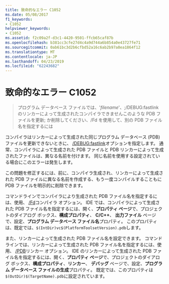 ```yaml
---
title: 致命的なエラー C1052
ms.date: 05/08/2017
f1_keywords:
- C1052
helpviewer_keywords:
- C1052
ms.assetid: f2c09a2f-d3c1-4420-9501-ffcb65caf87b
ms.openlocfilehash: b381cc3cfe27d4c4a9d744a6b854a0e43727fe71
ms.sourcegitcommit: 0ab61bc3d2b6cfbd52a16c6ab2b97a8ea1864f12
ms.translationtype: MT
ms.contentlocale: ja-JP
ms.lasthandoff: 04/23/2019
ms.locfileid: "62243682"
---
```

# <a name="fatal-error-c1052"></a>致命的なエラー C1052

> プログラム データベース ファイルでは、'*filename*'、;/DEBUG:fastlink のリンカーによって生成されたコンパイラできませんこのような PDB ファイルを更新; か削除してください、/Fd を使用して、別の PDB ファイル名を指定するには

コンパイラはリンカーによって生成された同じプログラム データベース (PDB) ファイルを更新できないときに、 [/DEBUG:fastlink](../../build/reference/debug-generate-debug-info.md)オプションを指定します。 通常、コンパイラによって生成された PDB ファイルと PDB リンカーによって生成されたファイルは、異なる名前を付けます。 同じ名前を使用する設定されている場合にこのエラーは発生します。

この問題を修正するには、前に、コンパイラ生成され、リンカーによって生成された PDB ファイルに異なる名前を作成する、もう一度コンパイルすることもに PDB ファイルを明示的に削除できます。

コマンドラインでコンパイラにより生成された PDB ファイル名を指定するには、使用、 [/Fd](../../build/reference/fd-program-database-file-name.md)コンパイラ オプション。 IDE では、コンパイラによって生成された PDB ファイル名を指定するには、開く、**プロパティ ページ**で、プロジェクトのダイアログ ボックス、**構成プロパティ**、 **C/C++**、 **出力ファイル** ページで、設定、**プログラム データベース ファイル名**プロパティ。 このプロパティは、既定では、`$(IntDir)vc$(PlatformToolsetVersion).pdb`します。

また、リンカーによって生成された PDB ファイル名を設定できます。 コマンドラインでは、リンカーによって生成された PDB ファイル名を指定するには、使用、 [/PDB](../../build/reference/pdb-use-program-database.md)リンカー オプション。 IDE のリンカーによって生成された PDB ファイル名を指定するには、開く、**プロパティ ページ**で、プロジェクトのダイアログ ボックス、**構成プロパティ**、**リンカー**、 **デバッグ** ページで、設定、**プログラム データベース ファイルの生成**プロパティ。 既定では、このプロパティは `$(OutDir)$(TargetName).pdb`に設定されています。
